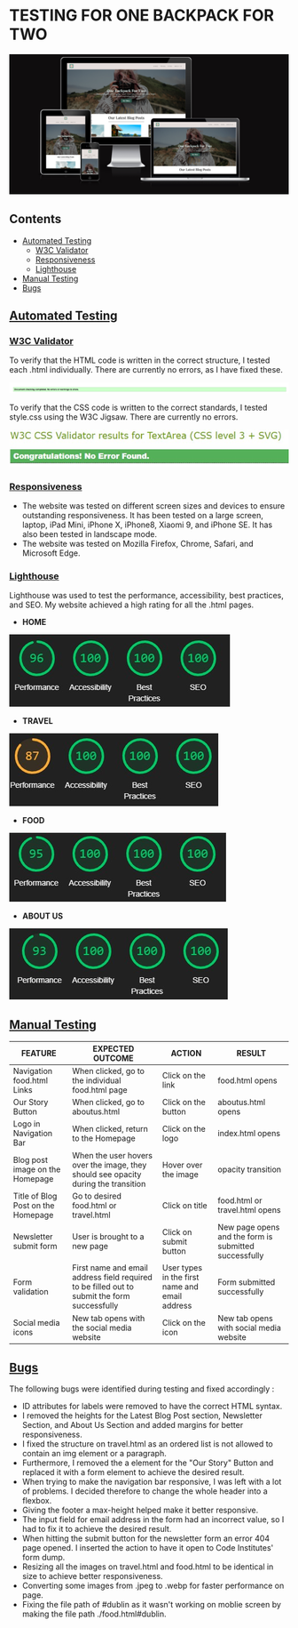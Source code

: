 # TESTING FOR ONE BACKPACK FOR TWO

![Screenshot for responsiveness](images-readme/AmIResponsive.png)

## Contents
 * [Automated Testing](#automatedtesting)
    * [W3C Validator](#w3cvalidator)
    * [Responsiveness](#responsivness)
    * [Lighthouse](#lighthouse)
* [Manual Testing](#manualtesting)
* [Bugs](#bugs)

## [Automated Testing](#automatedtesting)

### [W3C Validator](#w3cvalidator)

To verify that the HTML code is written in the correct structure, I tested each .html individually. There are currently no errors, as I have fixed these.

![HTML Validator shows no errors](images-readme/hmtlvalidator.jpg)

To verify that the CSS code is written to the correct standards, I tested style.css using the W3C Jigsaw. There are currently no errors.

![CSS Validator shows no errors](images-readme/cssvalidator.jpg)

### [Responsiveness](#responsivness)

* The website was tested on different screen sizes and devices to ensure outstanding responsiveness. It has been tested on a large screen, laptop, iPad Mini, iPhone X, iPhone8, Xiaomi 9, and iPhone SE. It has also been tested in landscape mode.
* The website was tested on Mozilla Firefox, Chrome, Safari, and Microsoft Edge.

### [Lighthouse](#lighthouse)

Lighthouse was used to test the performance, accessibility, best practices, and SEO. My website achieved a high rating for all the .html pages.

* **HOME**

![Lighthouse Testing for index.html](images-readme/lighthouse_index.jpg)

* **TRAVEL**

![Lighthouse Testing for travel.html](images-readme/lighthouse_travel.jpg)

* **FOOD**

![Lighthouse Testing for food.html](images-readme/lighthouse_food.jpg)

* **ABOUT US**

![Lighthouse Testing for aboutus.html](images-readme/lighthouse_aboutus.jpg)

## [Manual Testing](#manualtesting)

| FEATURE | EXPECTED OUTCOME| ACTION | RESULT |
| -------------              | -------------                                | ------------- | ------------- |
| Navigation food.html Links | When clicked, go to the individual food.html page | Click on the link | food.html opens |
| Our Story Button | When clicked, go to aboutus.html | Click on the button |  aboutus.html opens  |
| Logo in Navigation Bar | When clicked, return to the Homepage | Click on the logo | index.html opens |
| Blog post image on the Homepage | When the user hovers over the image, they should see opacity during the transition | Hover over the image | opacity transition |
| Title of Blog Post on the Homepage | Go to desired food.html or travel.html | Click on title | food.html or travel.html opens |
| Newsletter submit form | User is brought to a new page | Click on submit button | New page opens and the form is submitted successfully |
| Form validation | First name and email address field required to be filled out to submit the form successfully | User types in the first name and email address | Form submitted successfully |
| Social media icons | New tab opens with the social media website | Click on the icon | New tab opens with social media website |

## [Bugs](#bugs)

The following bugs were identified during testing and fixed accordingly :

* ID attributes for labels were removed to have the correct HTML syntax.
* I removed the heights for the Latest Blog Post section, Newsletter Section, and About Us Section and added margins for better responsiveness.
* I fixed the structure on travel.html as an ordered list is not allowed to contain an img element or a paragraph. 
* Furthermore, I removed the a element for the "Our Story" Button and replaced it with a form element to achieve the desired result.
* When trying to make the navigation bar responsive, I was left with a lot of problems. I decided therefore to change the whole header into a flexbox.
* Giving the footer a max-height helped make it better responsive.
* The input field for email address in the form had an incorrect value, so I had to fix it to achieve the desired result.
* When hitting the submit button for the newsletter form an error 404 page opened. I inserted the action to have it open to Code Institutes' form dump.
* Resizing all the images on travel.html and food.html to be identical in size to achieve better responsiveness. 
* Converting some images from .jpeg to .webp for faster performance on page.
* Fixing the file path of #dublin as it wasn't working on moblie screen by making the file path ./food.html#dublin.